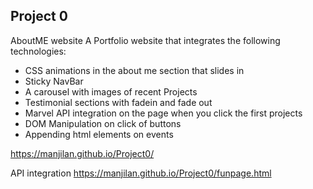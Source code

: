 ## Project 0

AboutME website
A Portfolio website that integrates the following technologies:
- CSS animations in the about me section that slides in
- Sticky NavBar
- A carousel with images of recent Projects
- Testimonial sections with fadein and fade out
- Marvel API integration on the page when you click the first projects
- DOM Manipulation on click of buttons
- Appending html elements on events


 https://manjilan.github.io/Project0/

API integration
https://manjilan.github.io/Project0/funpage.html
